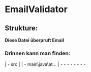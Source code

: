 # EmailValidator

## Strukture:

**Diese Datei überpruft Email**

### Drinnen kann man finden: 

| - src
|     | - main\java\at\...
|  - - - - - - - - 


